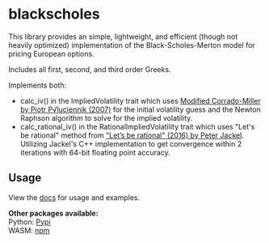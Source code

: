 # blackscholes  
  
This library provides an simple, lightweight, and efficient (though not heavily optimized) implementation of the Black-Scholes-Merton model for pricing European options.  
  
Includes all first, second, and third order Greeks.  

Implements both:  

- calc_iv() in the ImpliedVolatility trait which uses [Modified Corrado-Miller by Piotr P√luciennik (2007)](https://sin.put.poznan.pl/files/download/37938) for the initial volatility guess and the Newton Raphson algorithm to solve for the implied volatility.
- calc_rational_iv() in the RationalImpliedVolatility trait which uses "Let's be rational" method from ["Let’s be rational" (2016) by Peter Jackel](http://www.jaeckel.org/LetsBeRational.pdf).  Utilizing Jackel's C++ implementation to get convergence within 2 iterations with 64-bit floating point accuracy.
  
## Usage  
  
View the [docs](https://docs.rs/blackscholes) for usage and examples.  
  
**Other packages available:**  
Python: [Pypi](https://pypi.org/project/blackscholes-python/)  
WASM: [npm](https://www.npmjs.com/package/@haydenr4/blackscholes_wasm)  
